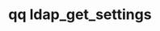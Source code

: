 ---
category: ldap
command: ldap_get_settings
optional_options: []
permalink: /qq-cli-command-guide/ldap/ldap_get_settings.html
positional_options: []
sidebar: qq_cli_command_reference_sidebar
summary: This section explains how to use the <code>qq ldap_get_settings</code> command.
synopsis: Get settings for LDAP interaction
title: qq ldap_get_settings
usage: qq ldap_get_settings [-h]
zendesk_source: qq CLI Command Guide

---